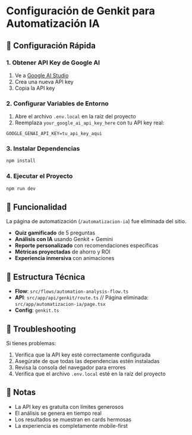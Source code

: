 # Configuración de Genkit para Automatización IA

## 🚀 Configuración Rápida

### 1. Obtener API Key de Google AI

1. Ve a [Google AI Studio](https://makersuite.google.com/app/apikey)
2. Crea una nueva API key
3. Copia la API key

### 2. Configurar Variables de Entorno

1. Abre el archivo `.env.local` en la raíz del proyecto
2. Reemplaza `your_google_ai_api_key_here` con tu API key real:

```env
GOOGLE_GENAI_API_KEY=tu_api_key_aqui
```

### 3. Instalar Dependencias

```bash
npm install
```

### 4. Ejecutar el Proyecto

```bash
npm run dev
```

## 🎯 Funcionalidad

La página de automatización (`/automatizacion-ia`) fue eliminada del sitio.

- **Quiz gamificado** de 5 preguntas
- **Análisis con IA** usando Genkit + Gemini
- **Reporte personalizado** con recomendaciones específicas
- **Métricas proyectadas** de ahorro y ROI
- **Experiencia inmersiva** con animaciones

## 🔧 Estructura Técnica

- **Flow**: `src/flows/automation-analysis-flow.ts`
- **API**: `src/app/api/genkit/route.ts`
// Página eliminada: `src/app/automatizacion-ia/page.tsx`
- **Config**: `genkit.ts`

## 🐛 Troubleshooting

Si tienes problemas:

1. Verifica que la API key esté correctamente configurada
2. Asegúrate de que todas las dependencias estén instaladas
3. Revisa la consola del navegador para errores
4. Verifica que el archivo `.env.local` esté en la raíz del proyecto

## 📝 Notas

- La API key es gratuita con límites generosos
- El análisis se genera en tiempo real
- Los resultados se muestran en cards hermosas
- La experiencia es completamente mobile-first